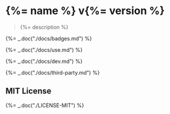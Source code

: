 # {%= name %} v{%= version %}

> {%= description %}

{%= _.doc("./docs/badges.md") %}

{%= _.doc("./docs/use.md") %}

{%= _.doc("./docs/dev.md") %}

{%= _.doc("./docs/third-party.md") %}

## MIT License

{%= _.doc("./LICENSE-MIT") %}
